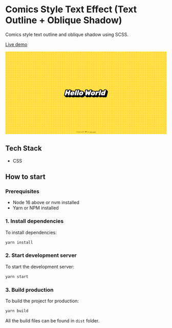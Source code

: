 # Comics Style Text Effect (Text Outline + Oblique Shadow)

Comics style text outline and oblique shadow using SCSS.

[Live demo](https://icelam.github.io/just-for-fun/comics-style-text-effect/)

![Screenshot](./screenshot.png)

## Tech Stack

- CSS

## How to start

### Prerequisites

- Node 16 above or nvm installed
- Yarn or NPM installed

### 1. Install dependencies

To install dependencies:

```bash
yarn install
```

### 2. Start development server

To start the development server:

```bash
yarn start
```

### 3. Build production

To build the project for production:

```bash
yarn build
```

All the build files can be found in `dist` folder.
